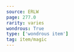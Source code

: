 ```yaml
---
source: ERLW
page: 277.0
rarity: varies
wondrous: True
type: ['wondrous item']
tag: item/magic
---
```



